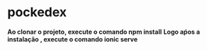# pockedex

**Ao clonar o projeto, execute o comando npm  install**
**Logo aṕos a instalação , execute o comando ionic serve**
